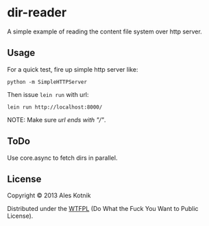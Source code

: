 # dir-reader

A simple example of reading the content file system over http server.

## Usage

For a quick test, fire up simple http server like:

    python -m SimpleHTTPServer

Then issue `lein run` with url:

    lein run http://localhost:8000/

NOTE: Make sure *url ends with "/"*.


## ToDo

Use core.async to fetch dirs in parallel.

## License

Copyright © 2013 Ales Kotnik

Distributed under the [WTFPL](http://en.wikipedia.org/wiki/WTFPL) (Do What the Fuck You Want to Public License).
